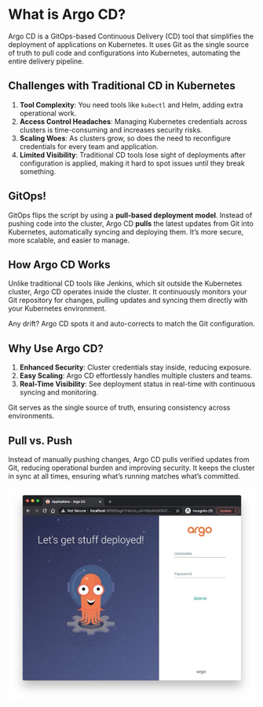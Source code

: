 # What is Argo CD?

Argo CD is a GitOps-based Continuous Delivery (CD) tool that simplifies the deployment of applications on Kubernetes. It uses Git as the single source of truth to pull code and configurations into Kubernetes, automating the entire delivery pipeline.

## Challenges with Traditional CD in Kubernetes

1. **Tool Complexity**: You need tools like `kubectl` and Helm, adding extra operational work.
2. **Access Control Headaches**: Managing Kubernetes credentials across clusters is time-consuming and increases security risks.
3. **Scaling Woes**: As clusters grow, so does the need to reconfigure credentials for every team and application.
4. **Limited Visibility**: Traditional CD tools lose sight of deployments after configuration is applied, making it hard to spot issues until they break something.

## GitOps!

GitOps flips the script by using a **pull-based deployment model**. Instead of pushing code into the cluster, Argo CD **pulls** the latest updates from Git into Kubernetes, automatically syncing and deploying them. It’s more secure, more scalable, and easier to manage.

## How Argo CD Works

Unlike traditional CD tools like Jenkins, which sit outside the Kubernetes cluster, Argo CD operates inside the cluster. It continuously monitors your Git repository for changes, pulling updates and syncing them directly with your Kubernetes environment.

Any drift? Argo CD spots it and auto-corrects to match the Git configuration.

## Why Use Argo CD?

1. **Enhanced Security**: Cluster credentials stay inside, reducing exposure.
2. **Easy Scaling**: Argo CD effortlessly handles multiple clusters and teams.
3. **Real-Time Visibility**: See deployment status in real-time with continuous syncing and monitoring.

Git serves as the single source of truth, ensuring consistency across environments.

## Pull vs. Push

Instead of manually pushing changes, Argo CD pulls verified updates from Git, reducing operational burden and improving security. It keeps the cluster in sync at all times, ensuring what’s running matches what’s committed.

<p align="center">
  <img src="../files/argocd/GX6UBZyXoAAeJxv.jpg" alt="ArgoCD" />
</p>